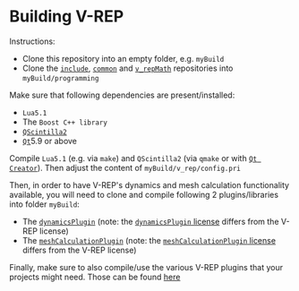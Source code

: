 Building V-REP
==============

Instructions:

 - Clone this repository into an empty folder, e.g. `myBuild`
 - Clone the [`include`](https://github.com/CoppeliaRobotics/include.git), [`common`](https://github.com/CoppeliaRobotics/common.git) and [`v_repMath`](https://github.com/CoppeliaRobotics/v_repMath.git) repositories into `myBuild/programming`
 
 Make sure that following dependencies are present/installed:
 
 - `Lua5.1`
 - The `Boost C++ library`
 - [`QScintilla2`](http://www.coppeliarobotics.com/helpFiles/index.html)
 - [`Qt`](https://www.qt.io/download-qt-for-application-development)5.9 or above
 
 Compile `Lua5.1` (e.g. via `make`) and `QScintilla2` (via `qmake` or with [`Qt Creator`](http://wiki.qt.io/Qt_Creator)). Then adjust the content of `myBuild/v_rep/config.pri`
 
 Then, in order to have V-REP's dynamics and mesh calculation functionality available, you will need to clone and compile following 2 plugins/libraries into folder `myBuild`:
 
 - The [`dynamicsPlugin`](https://github.com/CoppeliaRobotics/dynamicsPlugin.git) (note: the [`dynamicsPlugin` license](https://github.com/CoppeliaRobotics/dynamicsPlugin/blob/master/license.txt) differs from the V-REP license)
 - The [`meshCalculationPlugin`](https://github.com/CoppeliaRobotics/meshCalculationPlugin.git) (note: the [`meshCalculationPlugin` license](https://github.com/CoppeliaRobotics/meshCalculationPlugin/blob/master/license.txt) differs from the V-REP license)
 
Finally, make sure to also compile/use the various V-REP plugins that your projects might need. Those can be found [here](https://github.com/CoppeliaRobotics)
